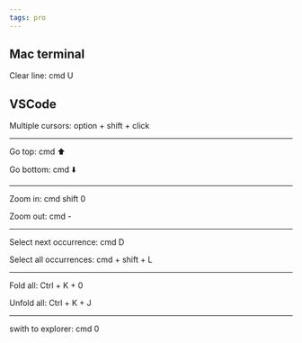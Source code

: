 ```yaml
---
tags: pro
--- 
```


## Mac terminal

Clear line: cmd U 

## VSCode

Multiple cursors: option + shift + click

---

Go top: cmd ⬆️

Go bottom: cmd ⬇️

---


Zoom in: cmd shift 0 

Zoom out: cmd - 

---

Select next occurrence: cmd D

Select all occurrences: cmd + shift + L

---

Fold all: Ctrl + K + 0

Unfold all: Ctrl + K + J

---

swith to explorer: cmd 0 
